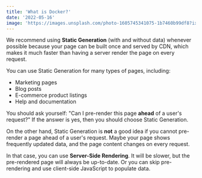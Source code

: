 ```yaml
---
title: 'What is Docker?'
date: '2022-05-16'
image: 'https://images.unsplash.com/photo-1605745341075-1b7460b99df8?ixlib=rb-1.2.1&ixid=MnwxMjA3fDB8MHxzZWFyY2h8M3x8ZG9ja2VyfGVufDB8fDB8fA%3D%3D&auto=format&fit=crop&w=500&q=60'
---
```


We recommend using **Static Generation** (with and without data) whenever possible because your page can be built once and served by CDN, which makes it much faster than having a server render the page on every request.

You can use Static Generation for many types of pages, including:

- Marketing pages
- Blog posts
- E-commerce product listings
- Help and documentation

You should ask yourself: "Can I pre-render this page **ahead** of a user's request?" If the answer is yes, then you should choose Static Generation.

On the other hand, Static Generation is **not** a good idea if you cannot pre-render a page ahead of a user's request. Maybe your page shows frequently updated data, and the page content changes on every request.

In that case, you can use **Server-Side Rendering**. It will be slower, but the pre-rendered page will always be up-to-date. Or you can skip pre-rendering and use client-side JavaScript to populate data.
